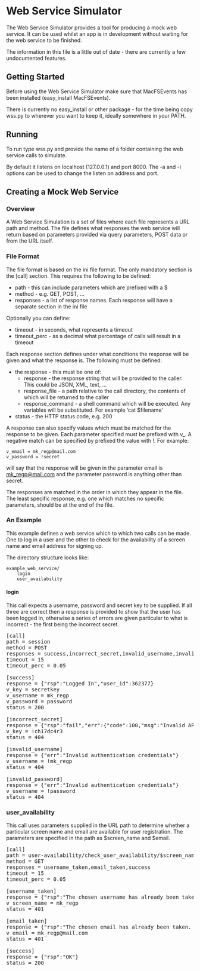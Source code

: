 # Web Service Simulator

The Web Service Simulator provides a tool for producing a mock web service. It can be used whilst an app is in development without waiting for the web service to be finished.

The information in this file is a little out of date - there are currently a few undocumented features.

## Getting Started

Before using the Web Service Simulator make sure that MacFSEvents has been installed (easy_install MacFSEvents).

There is currently no easy_install or other package - for the time being copy wss.py to wherever you want to keep it, ideally somewhere in your PATH.

## Running

To run type wss.py and provide the name of a folder containing the web service calls to simulate.

By default it listens on localhost (127.0.0.1) and port 8000. The -a and -i options can be used to change the listen on address and port.

## Creating a Mock Web Service

### Overview

A Web Service Simulation is a set of files where each file represents a URL path and method. The file defines what responses the web service will return based on parameters provided via query parameters, POST data or from the URL itself.

### File Format

The file format is based on the ini file format. The only mandatory section is the [call] section. This requires the following to be defined:

 * path - this can include parameters which are prefixed with a $
 * method - e.g. GET, POST, ...
 * responses - a list of response names. Each response will have a separate section in the ini file

Optionally you can define:

 * timeout - in seconds, what represents a timeout
 * timeout_perc - as a decimal what percentage of calls will result in a timeout

Each response section defines under what conditions the response will be given and what the response is. The following must be defined:

 * the response - this must be one of:
   * response - the response string that will be provided to the caller. This could be JSON, XML, text, ...
   * response_file - a path relative to the call directory, the contents of which will be returned to the caller
   * response_command - a shell command which will be executed. Any variables will be substituted. For example ‘cat $filename’
 * status - the HTTP status code, e.g. 200

A response can also specify values which must be matched for the response to be given. Each parameter specified must be prefixed with v_. A negative match can be specified by prefixed the value with !. For example:

    v_email = mk_regp@mail.com
    v_password = !secret

will say that the response will be given in the parameter email is mk_regp@mail.com and the parameter password is anything other than secret.

The responses are matched in the order in which they appear in the file. The least specific response, e.g. one which matches no specific parameters, should be at the end of the file.

### An Example

This example defines a web service which to which two calls can be made. One to log in a user and the other to check for the availability of a screen name and email address for signing up.

The directory structure looks like:

    example_web_service/
        login
        user_availability

#### login

This call expects a username, password and secret key to be supplied. If all three are correct then a response is provided to show that the user has been logged in, otherwise a series of errors are given particular to what is incorrect - the first being the incorrect secret.

<pre>
[call]
path = session
method = POST
responses = success,incorrect_secret,invalid_username,invalid_password
timeout = 15
timeout_perc = 0.05

[success]
response = {"rsp":"Logged In","user_id":362377}
v_key = secretkey
v_username = mk_regp
v_password = password
status = 200

[incorrect_secret]
response = {"rsp":"fail","err":{"code":100,"msg":"Invalid API Key (Key not found)"}}
v_key = !ch17dc4r3
status = 404

[invalid_username]
response = {"err":"Invalid authentication credentials"}
v_username = !mk_regp
status = 404

[invalid_password]
response = {"err":"Invalid authentication credentials"}
v_username = !password
status = 404
</pre>

### user_availability

This call uses parameters supplied in the URL path to determine whether a particular screen name and email are available for user registration. The parameters are specified in the path as $screen_name and $email.

<pre>
[call]
path = user-availability/check_user_availability/$screen_name/$email
method = GET
responses = username_taken,email_taken,success
timeout = 15
timeout_perc = 0.05

[username_taken]
response = {"rsp":"The chosen username has already been taken. Please choose another."}
v_screen_name = mk_regp
status = 401

[email_taken]
response = {"rsp":"The chosen email has already been taken. Please choose another."}
v_email = mk_regp@mail.com
status = 401

[success]
response = {"rsp":"OK"}
status = 200
</pre>